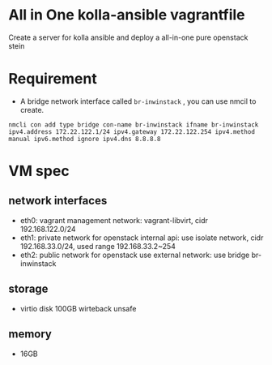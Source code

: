 # All in One kolla-ansible vagrantfile
Create a server for kolla ansible and deploy a all-in-one pure
openstack stein

# Requirement
* A bridge network interface called `br-inwinstack` , you can use nmcil to create.
```
nmcli con add type bridge con-name br-inwinstack ifname br-inwinstack ipv4.address 172.22.122.1/24 ipv4.gateway 172.22.122.254 ipv4.method manual ipv6.method ignore ipv4.dns 8.8.8.8
```
# VM spec
## network interfaces
* eth0: vagrant management network: vagrant-libvirt, cidr 192.168.122.0/24
* eth1: private network for openstack internal api: use isolate network, cidr 192.168.33.0/24, used range 192.168.33.2~254
* eth2: public network for openstack use external network: use bridge br-inwinstack

## storage
* virtio disk 100GB wirteback unsafe
## memory
* 16GB
